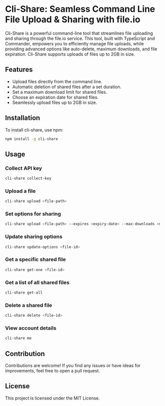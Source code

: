 # Cli-Share: Seamless Command Line File Upload & Sharing with file.io

Cli-Share is a powerful command-line tool that streamlines file uploading and sharing through the file.io service. This tool, built with TypeScript and Commander, empowers you to efficiently manage file uploads, while providing advanced options like auto-delete, maximum downloads, and file expiration. Cli-Share supports uploads of files up to 2GB in size.

## Features

- Upload files directly from the command line.
- Automatic deletion of shared files after a set duration.
- Set a maximum download limit for shared files.
- Choose an expiration date for shared files.
- Seamlessly upload files up to 2GB in size.

## Installation

To install cli-share, use npm:

```bash
npm install -g cli-share

```

## Usage

### Collect API key

```bash
cli-share collect-key
```

### Upload a file

```bash
cli-share upload <file-path>
```

### Set options for sharing

```bash
cli-share upload <file-path> --expires <expiry-date> --max-downloads <max-downloads> --auto-delete
```

### Update sharing options

```bash
cli-share update-options <file-id>
```

### Get a specific shared file

```bash
cli-share get-one <file-id>
```

### Get a list of all shared files

```bash
cli-share get-all
```

### Delete a shared file

```bash
cli-share delete <file-id>
```

### View account details

```bash
cli-share me
```

## Contribution

Contributions are welcome! If you find any issues or have ideas for improvements, feel free to open a pull request.

## License

This project is licensed under the MIT License.
